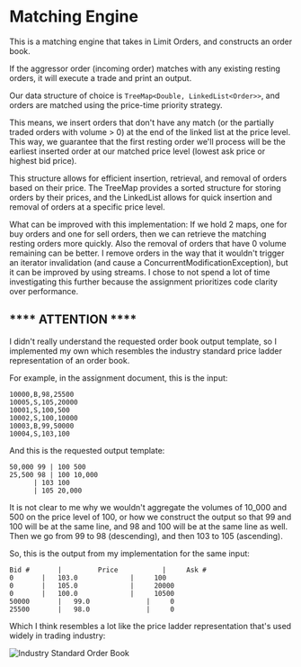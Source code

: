 # Matching Engine

This is a matching engine that takes in Limit Orders, and constructs an order book.

If the aggressor order (incoming order) matches with any existing resting orders, it will execute a trade and print an output.

Our data structure of choice is `TreeMap<Double, LinkedList<Order>>`, and orders are matched using the price-time priority strategy.

This means, we insert orders that don't have any match (or the partially traded orders with volume > 0) at the end of the linked list at the price level. This way, we guarantee that the first resting order we'll process will be the earliest inserted order at our matched price level (lowest ask price or highest bid price).

This structure allows for efficient insertion, retrieval, and removal of orders based on their price. The TreeMap provides a sorted structure for storing orders by their prices, and the LinkedList allows for quick insertion and removal of orders at a specific price level.

What can be improved with this implementation: If we hold 2 maps, one for buy orders and one for sell orders, then we can retrieve the matching resting orders more quickly. Also the removal of orders that have 0 volume remaining can be better. I remove orders in the way that it wouldn't trigger an iterator invalidation (and cause a ConcurrentModificationException), but it can be improved by using streams. I chose to not spend a lot of time investigating this further because the assignment prioritizes code clarity over performance. 

## **** ATTENTION ****
I didn't really understand the requested order book output template, so I implemented my own which resembles the industry standard price ladder representation of an order book.

For example, in the assignment document, this is the input:
```
10000,B,98,25500
10005,S,105,20000
10001,S,100,500
10002,S,100,10000
10003,B,99,50000
10004,S,103,100
```
And this is the requested output template:
```
50,000 99 | 100 500
25,500 98 | 100 10,000
      | 103 100
      | 105 20,000
```

It is not clear to me why we wouldn't aggregate the volumes of 10_000 and 500 on the price level of 100, or how we construct the output so that 99 and 100 will be at the same line, and 98 and 100 will be at the same line as well. Then we go from 99 to 98 (descending), and then 103 to 105 (ascending).

So, this is the output from my implementation for the same input:
```
Bid #		|         Price           |     Ask #
0		|	103.0             |     100
0		|	105.0             |     20000
0		|	100.0             |     10500
50000		|	99.0              |     0
25500		|	98.0              |     0
```
Which I think resembles a lot like the price ladder representation that's used widely in trading industry:

![Industry Standard Order Book](https://i.imgur.com/Dh7wYn0.jpg)

